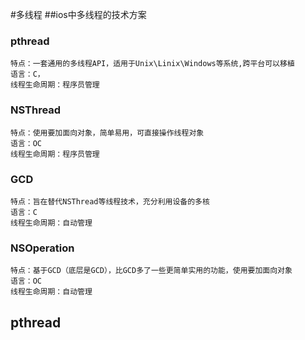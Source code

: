 #多线程
##ios中多线程的技术方案

### pthread  
    特点：一套通用的多线程API，适用于Unix\Linix\Windows等系统,跨平台可以移植
    语言：C，
    线程生命周期：程序员管理
### NSThread 
    特点：使用要加面向对象，简单易用，可直接操作线程对象
    语言：OC
    线程生命周期：程序员管理
### GCD
    特点：旨在替代NSThread等线程技术，充分利用设备的多核
    语言：C
    线程生命周期：自动管理
### NSOperation
    特点：基于GCD（底层是GCD），比GCD多了一些更简单实用的功能，使用要加面向对象
    语言：OC
    线程生命周期：自动管理

## pthread
